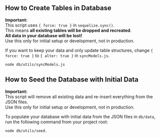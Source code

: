 ## How to Create Tables in Database

**Important:**  
This script uses `{ force: true }` in `sequelize.sync()`.  
This means **all existing tables will be dropped and recreated**.  
**All data in your database will be lost!**  
Use this only for initial setup or development, not in production.

If you want to keep your data and only update table structures, change `{ force: true }` to `{ alter: true }` in `syncModels.js`.

```
node db/utils/syncModels.js
```

## How to Seed the Database with Initial Data

**Important:**  
This script will remove all existing data and re-insert everything from the JSON files.  
Use this only for initial setup or development, not in production.

To populate your database with initial data from the JSON files in `db/data`, run the following command from your project root:

```
node db/utils/seed.
```
